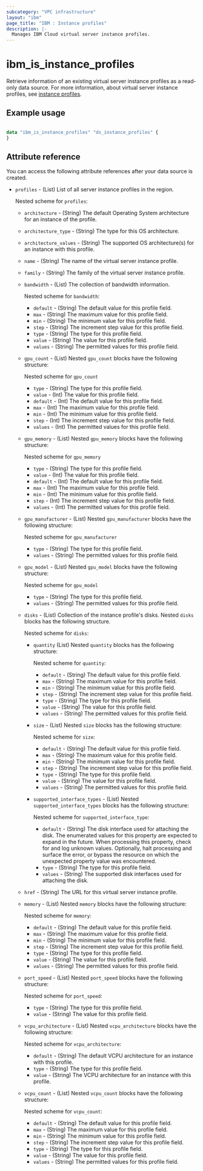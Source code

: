 ```yaml
---
subcategory: "VPC infrastructure"
layout: "ibm"
page_title: "IBM : Instance profiles"
description: |-
  Manages IBM Cloud virtual server instance profiles.
---
```


# ibm_is_instance_profiles
Retrieve information of an existing virtual server instance profiles as a read-only data source. For more information, about virtual server instance profiles, see [instance profiles](https://cloud.ibm.com/docs/vpc?topic=vpc-profiles).


## Example usage

```terraform

data "ibm_is_instance_profiles" "ds_instance_profiles" {
}

```

## Attribute reference
You can access the following attribute references after your data source is created. 

- `profiles` - (List) List of all server instance profiles in the region.

  Nested scheme for `profiles`:
  - `architecture` - (String) The default Operating System architecture for an instance of the profile.
  - `architecture_type` - (String) The type for this OS architecture.
  - `architecture_values` - (String) The supported OS architecture(s) for an instance with this profile.
  - `name` - (String) The name of the virtual server instance profile.
  - `family` - (String) The family of the virtual server instance profile.
  - `bandwidth`  - (List) The collection of bandwidth information.

    Nested scheme for `bandwidth`:
    - `default` - (String) The default value for this profile field.
    - `max` - (String) The maximum value for this profile field.
    - `min` - (String) The minimum value for this profile field.
    - `step` - (String) The increment step value for this profile field.
    - `type` - (String) The type for this profile field.
    - `value` - (String) The value for this profile field.
    - `values` - (String) The permitted values for this profile field.
  - `gpu_count` - (List)  Nested `gpu_count` blocks have the following structure:
  
    Nested scheme for `gpu_count`
    - `type` - (String) The type for this profile field.
    - `value` - (Int) The value for this profile field.
    - `default` - (Int) The default value for this profile field.
    - `max` - (Int) The maximum value for this profile field.
    - `min` - (Int) The minimum value for this profile field.
    - `step` - (Int) The increment step value for this profile field.
    - `values` - (Int) The permitted values for this profile field.
  - `gpu_memory` - (List)  Nested `gpu_memory` blocks have the following structure:
  
    Nested scheme for `gpu_memory`
    - `type` - (String) The type for this profile field.
    - `value` - (Int) The value for this profile field.
    - `default` - (Int) The default value for this profile field.
    - `max` - (Int) The maximum value for this profile field.
    - `min` - (Int) The minimum value for this profile field.
    - `step` - (Int) The increment step value for this profile field.
    - `values` - (Int) The permitted values for this profile field.
  - `gpu_manufacturer` - (List)  Nested `gpu_manufacturer` blocks have the following structure:
    
    Nested scheme for `gpu_manufacturer`
    - `type` - (String) The type for this profile field.
    - `values` - (String) The permitted values for this profile field.
  - `gpu_model` - (List)  Nested `gpu_model` blocks have the following structure:
    
    Nested scheme for `gpu_model`
    - `type` - (String) The type for this profile field.
    - `values` - (String) The permitted values for this profile field.
  - `disks` - (List) Collection of the instance profile's disks. Nested `disks` blocks has the following structure.

    Nested scheme for `disks`:
    - `quantity` (List) Nested `quantity` blocks has the following structure:
  
      Nested scheme for `quantity`:
      - `default` - (String) The default value for this profile field.
      - `max` - (String) The maximum value for this profile field.
      - `min` - (String) The minimum value for this profile field.
      - `step` - (String) The increment step value for this profile field.
      - `type` - (String) The type for this profile field.
      - `value` - (String) The value for this profile field.
      - `values` - (String) The permitted values for this profile field.
    - `size`  - (List) Nested `size` blocks has the following structure:
  	 
      Nested scheme for `size`:
      - `default` - (String) The default value for this profile field.
      - `max` - (String) The maximum value for this profile field.
      - `min` - (String) The minimum value for this profile field.
      - `step` - (String) The increment step value for this profile field.
      - `type` - (String) The type for this profile field.
      - `value` - (String) The value for this profile field.
      - `values` - (String) The permitted values for this profile field.
    - `supported_interface_types` - (List) Nested `supported_interface_types` blocks has the following structure:
  
      Nested scheme for `supported_interface_type`:
      - `default` - (String) The disk interface used for attaching the disk. The enumerated values for this property are expected to expand in the future. When processing this property, check for and log unknown values. Optionally, halt processing and surface the error, or bypass the resource on which the unexpected property value was encountered.
      - `type` - (String) The type for this profile field.
      - `values` - (String) The supported disk interfaces used for attaching the disk.
  - `href` - (String) The URL for this virtual server instance profile.
  - `memory` - (List) Nested `memory` blocks have the following structure:
    
    Nested scheme for `memory`:
    - `default` - (String) The default value for this profile field.
    - `max` - (String) The maximum value for this profile field.
    - `min` - (String) The minimum value for this profile field.
    - `step` - (String) The increment step value for this profile field.
    - `type` - (String) The type for this profile field.
    - `value` - (String) The value for this profile field.
    - `values` - (String) The permitted values for this profile field.
  - `port_speed` - (List) Nested `port_speed` blocks have the following structure:

    Nested scheme for `port_speed`:
    - `type` - (String) The type for this profile field.
    - `value` - (String) The value for this profile field.
  - `vcpu_architecture` - (List) Nested `vcpu_architecture` blocks have the following structure:

    Nested scheme for `vcpu_architecture`:
    - `default` - (String) The default VCPU architecture for an instance with this profile.
    - `type` - (String) The type for this profile field.
    - `value` - (String) The VCPU architecture for an instance with this profile.
  - `vcpu_count` - (List) Nested `vcpu_count` blocks have the following structure:

    Nested scheme for `vcpu_count`:
    - `default` - (String) The default value for this profile field.
    - `max` - (String) The maximum value for this profile field.
    - `min` - (String) The minimum value for this profile field.
    - `step` - (String) The increment step value for this profile field.
    - `type` - (String) The type for this profile field.
    - `value` - (String) The value for this profile field.
    - `values` - (String) The permitted values for this profile field.
